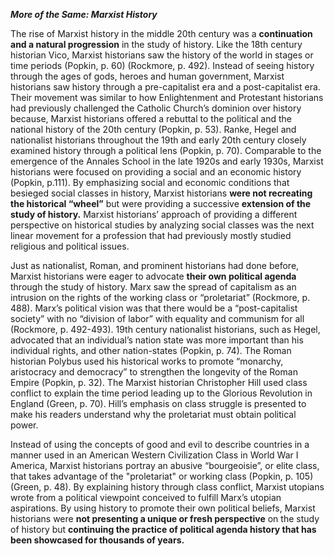 ***More of the Same: Marxist History***

The rise of Marxist history in the middle 20th century was a **continuation and a natural progression** in the study of history. Like the 18th century historian Vico, Marxist historians saw the history of the world in stages or time periods (Popkin, p. 60) (Rockmore, p. 492). Instead of seeing history through the ages of gods, heroes and human government, Marxist historians saw history through a pre-capitalist era and a post-capitalist era. Their movement was similar to how Enlightenment and Protestant historians had previously challenged the Catholic Church’s dominion over history because, Marxist historians offered a rebuttal to the political and the national history of the 20th century (Popkin, p. 53). Ranke, Hegel and nationalist historians throughout the 19th and early 20th century closely examined history through a political lens (Popkin, p. 70). Comparable to the emergence of the Annales School in the late 1920s and early 1930s, Marxist historians were focused on providing a social and an economic history (Popkin, p.111). By emphasizing social and economic conditions that besieged social classes in history, Marxist historians **were not recreating the historical “wheel”** but were providing a successive **extension of the study of history.** Marxist historians’ approach of providing a different perspective on historical studies by analyzing social classes was the next linear movement for a profession that had previously mostly studied religious and political issues.
	
Just as nationalist, Roman, and prominent historians had done before, Marxist historians were eager to advocate **their own political agenda** through the study of history. Marx saw the spread of capitalism as an intrusion on the rights of the working class or “proletariat” (Rockmore, p. 488). Marx’s political vision was that there would be a “post-capitalist society” with no “division of labor” with equality and communism for all (Rockmore, p. 492-493). 19th century nationalist historians, such as Hegel, advocated that an individual’s nation state was more important than his individual rights, and other nation-states (Popkin, p. 74). The Roman historian Polybus used his historical works to promote “monarchy, aristocracy and democracy” to strengthen the longevity of the Roman Empire (Popkin, p. 32). The Marxist historian Christopher Hill used class conflict to explain the time period leading up to the Glorious Revolution in England (Green, p. 70). Hill’s emphasis on class struggle is presented to make his readers understand why the proletariat must obtain political power. 

Instead of using the concepts of good and evil to describe countries in a manner used in an American Western Civilization Class in World War I America, Marxist historians portray an abusive “bourgeoisie”, or elite class, that takes advantage of the "proletariat" or working class (Popkin, p. 105) (Green, p. 48). By explaining history through class conflict, Marxist utopians wrote from a political viewpoint conceived to fulfill Marx’s utopian aspirations. By using history to promote their own political beliefs, Marxist historians were **not presenting a unique or fresh perspective** on the study of history but **continuing the practice of political agenda history that has been showcased for thousands of years.**
